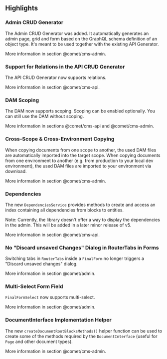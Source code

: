 ## Highlights

### Admin CRUD Generator

The Admin CRUD Generator was added.
It automatically generates an admin page, grid and form based on the GraphQL schema definition of an object type. It's meant to be used together with the existing API Generator.

More information in section @comet/cms-admin.

### Support for Relations in the API CRUD Generator

The API CRUD Generator now supports relations.

More information in section @comet/cms-api.

### DAM Scoping

The DAM now supports scoping.
Scoping can be enabled optionally. You can still use the DAM without scoping.

More information in sections @comet/cms-api and @comet/cms-admin.

### Cross-Scope & Cross-Environment Copying

When copying documents from one scope to another, the used DAM files are automatically imported into the target scope.
When copying documents from one environment to another (e.g. from production to your local dev environment), the used DAM files are imported to your environment via download.

More information in section @comet/cms-admin.

### Dependencies

The new `DependenciesService` provides methods to create and access an index containing all dependencies from blocks to entities.

Note: Currently, the library doesn't offer a way to display the dependencies in the admin. This will be added in a later minor release of v5.

More information in section @comet/cms-api.

### No "Discard unsaved Changes" Dialog in RouterTabs in Forms

Switching tabs in `RouterTabs` inside a `FinalForm` no longer triggers a "Discard unsaved changes" dialog.

More information in section @comet/admin.

### Multi-Select Form Field

`FinalFormSelect` now supports multi-select.

More information in section @comet/admin.

### DocumentInterface Implementation Helper

The new `createDocumentRootBlocksMethods()` helper function can be used to create some of the methods required by the `DocumentInterface` (useful for `Page` and other document types).

More information in section @comet/cms-admin.
